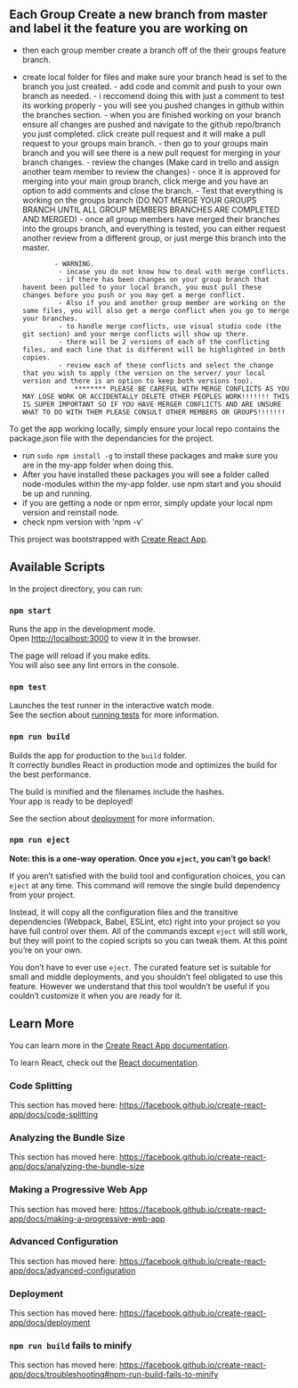 ## Each Group Create a new branch from master and label it the feature you are working on
- then each group member create a branch off of the their groups feature branch. 
- create local folder for files and make sure your branch head is set to the branch you just created. 
          - add code and commit and push to your own branch as needed. 
          - i reccomend doing this with just a comment to test its working properly
                - you will see you pushed changes in github within the branches section. 
          - when you are finished working on your branch
              ensure all changes are pushed and navigate to the github repo/branch you just completed. 
              click create pull request and it will make a pull request to your groups main branch. 
              - then go to your groups main branch and you will see there is a new pull request for merging in your branch changes. 
              - review the changes (Make card in trello and assign another team member to review the changes)
              - once it is approved for merging into your main group branch, click merge and you have an option to add comments and                     close the branch. 
              - Test that everything is working on the groups branch (DO NOT MERGE YOUR GROUPS BRANCH UNTIL ALL GROUP MEMBERS BRANCHES                    ARE COMPLETED AND MERGED)
              - once all group members have merged their branches into the groups branch, and everything is tested, you can either request another review from a different group, or just merge this branch into the master. 
              
              
              - WARNING. 
               - incase you do not know how to deal with merge conflicts. 
               - if there has been changes on your group branch that havent been pulled to your local branch, you must pull these changes before you push or you may get a merge conflict. 
               - Also if you and another group member are working on the same files, you will also get a merge conflict when you go to merge your branches. 
               - to handle merge conflicts, use visual studio code (the git section) and your merge conflicts will show up there. 
               - there will be 2 versions of each of the conflicting files, and each line that is different will be highlighted in both copies. 
               - review each of these conflicts and select the change that you wish to apply (the version on the server/ your local version and there is an option to keep both versions too). 
                   ******** PLEASE BE CAREFUL WITH MERGE CONFLICTS AS YOU MAY LOSE WORK OR ACCIDENTALLY DELETE OTHER PEOPLES WORK!!!!!!! THIS IS SUPER IMPORTANT SO IF YOU HAVE MERGER CONFLICTS AND ARE UNSURE WHAT TO DO WITH THEM PLEASE CONSULT OTHER MEMBERS OR GROUPS!!!!!!!
              
              
To get the app working locally, simply ensure your local repo contains the package.json file with the dependancies for the project. 
- run `sudo npm install -g` to install these packages and make sure you are in the my-app folder when doing this. 
- After you have installed these packages you will see a folder called node-modules within the my-app folder.
use npm start and you should be up and running. 
- if you are getting a node or npm error, simply update your local npm version and reinstall node. 
- check npm version with 'npm -v'


This project was bootstrapped with [Create React App](https://github.com/facebook/create-react-app).

## Available Scripts

In the project directory, you can run:

### `npm start`

Runs the app in the development mode.<br>
Open [http://localhost:3000](http://localhost:3000) to view it in the browser.

The page will reload if you make edits.<br>
You will also see any lint errors in the console.

### `npm test`

Launches the test runner in the interactive watch mode.<br>
See the section about [running tests](https://facebook.github.io/create-react-app/docs/running-tests) for more information.

### `npm run build`

Builds the app for production to the `build` folder.<br>
It correctly bundles React in production mode and optimizes the build for the best performance.

The build is minified and the filenames include the hashes.<br>
Your app is ready to be deployed!

See the section about [deployment](https://facebook.github.io/create-react-app/docs/deployment) for more information.

### `npm run eject`

**Note: this is a one-way operation. Once you `eject`, you can’t go back!**

If you aren’t satisfied with the build tool and configuration choices, you can `eject` at any time. This command will remove the single build dependency from your project.

Instead, it will copy all the configuration files and the transitive dependencies (Webpack, Babel, ESLint, etc) right into your project so you have full control over them. All of the commands except `eject` will still work, but they will point to the copied scripts so you can tweak them. At this point you’re on your own.

You don’t have to ever use `eject`. The curated feature set is suitable for small and middle deployments, and you shouldn’t feel obligated to use this feature. However we understand that this tool wouldn’t be useful if you couldn’t customize it when you are ready for it.

## Learn More

You can learn more in the [Create React App documentation](https://facebook.github.io/create-react-app/docs/getting-started).

To learn React, check out the [React documentation](https://reactjs.org/).

### Code Splitting

This section has moved here: https://facebook.github.io/create-react-app/docs/code-splitting

### Analyzing the Bundle Size

This section has moved here: https://facebook.github.io/create-react-app/docs/analyzing-the-bundle-size

### Making a Progressive Web App

This section has moved here: https://facebook.github.io/create-react-app/docs/making-a-progressive-web-app

### Advanced Configuration

This section has moved here: https://facebook.github.io/create-react-app/docs/advanced-configuration

### Deployment

This section has moved here: https://facebook.github.io/create-react-app/docs/deployment

### `npm run build` fails to minify

This section has moved here: https://facebook.github.io/create-react-app/docs/troubleshooting#npm-run-build-fails-to-minify
